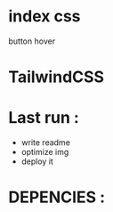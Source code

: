 # index css
button hover

# TailwindCSS


# Last run :
- write readme
- optimize img
- deploy it

# DEPENCIES :